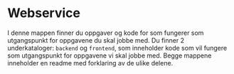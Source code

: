 # Webservice

I denne mappen finner du oppgaver og kode for som fungerer som
utgangspunkt for oppgavene du skal jobbe med. Du finner 2 underkataloger:
`backend` og `frontend`, som inneholder kode som vil fungere som utgangspunkt
for oppgavene vi skal jobbe med. Begge mappene inneholder en readme med
forklaring av de ulike delene.
